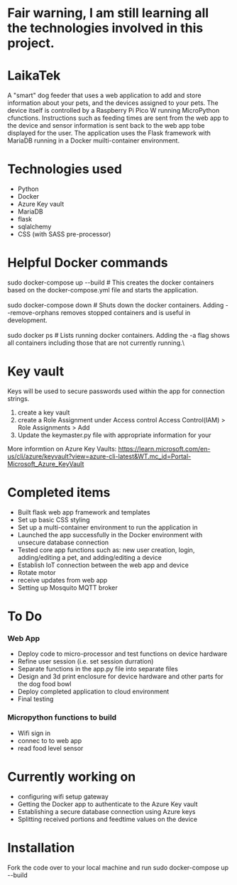 # Fair warning, I am still learning all the technologies involved in this project. 

# LaikaTek
A "smart" dog feeder that uses a web application to add and store information about your pets, and the devices assigned to your pets. The device itself is controlled by a Raspberry Pi Pico W running MicroPython cfunctions. Instructions such as feeding times are sent from the web app to the device and sensor information is sent back to the web app tobe displayed for the user. The application uses the Flask framework with MariaDB running in a Docker muilti-container environment.

# Technologies used
- Python
- Docker
- Azure Key vault
- MariaDB
- flask
- sqlalchemy
- CSS (with SASS pre-processor)

# Helpful Docker commands

sudo docker-compose up --build # This creates the docker containers based on the docker-compose.yml file and starts the application.\
\
sudo docker-compose down # Shuts down the docker containers. Adding --remove-orphans removes stopped containers and is useful in development.\
\
sudo docker ps # Lists running docker containers. Adding the -a flag shows all containers including those that are not currently running.\


# Key vault 
Keys will be used to secure passwords used within the app for connection strings.

1. create a key vault
2. create a Role Assignment under Access control
    Access Control(IAM) > Role Assignments > Add
3. Update the keymaster.py file with appropriate information for your

More informtion  on Azure Key Vaults: https://learn.microsoft.com/en-us/cli/azure/keyvault?view=azure-cli-latest&WT.mc_id=Portal-Microsoft_Azure_KeyVault

# Completed items
- Built flask web app framework and templates
- Set up basic CSS styling
- Set up a multi-container environment to run the application in
- Launched the app successfully in the Docker environment with unsecure database connection
- Tested core app functions such as: new user creation, login, adding/editing a pet, and adding/editing a device
- Establish IoT connection between the web app and device
- Rotate motor
- receive updates from web app
- Setting up Mosquito MQTT broker

# To Do
### Web App
- Deploy code to micro-processor and test functions on device hardware
- Refine user session (i.e. set session durration)
- Separate functions in the app.py file into separate files
- Design and 3d print enclosure for device hardware and other parts for the dog food bowl
- Deploy completed application to cloud environment
- Final testing

### Micropython functions to build
- Wifi sign in
- connec to to web app
- read food level sensor


# Currently working on
- configuring wifi setup gateway
- Getting the Docker app to authenticate to the Azure Key vault
- Establishing a secure database connection using Azure keys
- Splitting received portions and feedtime values on the device


# Installation

Fork the code over to your local machine and run sudo docker-compose up --build
